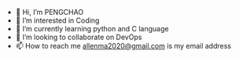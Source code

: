- 👋 Hi, I’m PENGCHAO
- 👀 I’m interested in Coding
- 🌱 I’m currently learning python and C language
- 💞️ I’m looking to collaborate on DevOps
- 📫 How to reach me allenma2020@gmail.com is my email address

<!---
Allen2021365/Allen2021365 is a ✨ special ✨ repository because its `README.md` (this file) appears on your GitHub profile.
You can click the Preview link to take a look at your changes.
--->
